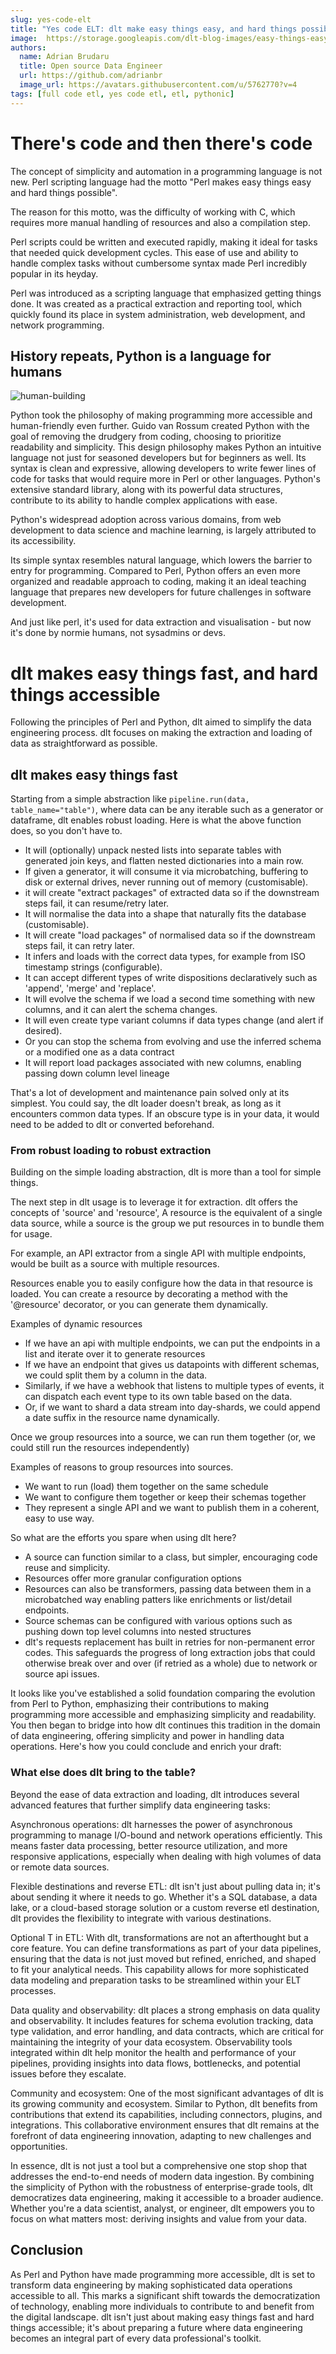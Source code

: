 ```yaml
---
slug: yes-code-elt
title: "Yes code ELT: dlt make easy things easy, and hard things possible"
image:  https://storage.googleapis.com/dlt-blog-images/easy-things-easy.png
authors:
  name: Adrian Brudaru
  title: Open source Data Engineer
  url: https://github.com/adrianbr
  image_url: https://avatars.githubusercontent.com/u/5762770?v=4
tags: [full code etl, yes code etl, etl, pythonic]
---
```


# There's code and then there's code

The concept of simplicity and automation in a programming language is not new.
Perl scripting language had the motto "Perl makes easy things easy and hard things possible".

The reason for this motto, was the difficulty of working with C, which requires more manual
handling of resources and also a compilation step.

Perl scripts could be written and executed rapidly, making it ideal for tasks that needed
quick development cycles. This ease of use and ability to handle complex tasks without
cumbersome syntax made Perl incredibly popular in its heyday.

Perl was introduced as a scripting language that emphasized getting things done.
It was created as a practical extraction and reporting tool, which quickly found
its place in system administration, web development, and network programming.

## History repeats, Python is a language for humans

![human-building](https://storage.googleapis.com/dlt-blog-images/easy-things-easy.png)

Python took the philosophy of making programming more accessible and human-friendly even further.
Guido van Rossum created Python with the goal of removing the drudgery from coding, choosing to
prioritize readability and simplicity. This design philosophy makes Python an intuitive language
not just for seasoned developers but for beginners as well. Its syntax is clean and expressive,
allowing developers to write fewer lines of code for tasks that would require more in Perl or other languages.
Python's extensive standard library, along with its powerful data structures, contribute to its
ability to handle complex applications with ease.

Python's widespread adoption across various domains, from web development to data science and machine
learning, is largely attributed to its accessibility.

Its simple syntax resembles natural language, which lowers the barrier to entry for programming.
Compared to Perl, Python offers an even more organized and readable approach to coding,
making it an ideal teaching language that prepares new developers for future challenges in software development.

And just like perl, it's used for data extraction and visualisation - but now it's done by normie humans,
not sysadmins or devs.

# dlt makes easy things fast, and hard things accessible

Following the principles of Perl and Python, dlt aimed to simplify the data engineering process.
dlt focuses on making the extraction and loading of data as straightforward as possible.

## dlt makes easy things fast

Starting from a simple abstraction like `pipeline.run(data, table_name="table")`,
where data can be any iterable such as a generator or dataframe, dlt enables robust loading.
Here is what the above function does, so you don't have to.
- It will (optionally) unpack nested lists into separate tables with generated join keys, and flatten nested dictionaries into a main row.
- If given a generator, it will consume it via microbatching, buffering to disk or external drives, never running out of memory (customisable).
- it will create "extract packages" of extracted data so if the downstream steps fail, it can resume/retry later.
- It will normalise the data into a shape that naturally fits the database (customisable).
- It will create "load packages" of normalised data so if the downstream steps fail, it can retry later.
- It infers and loads with the correct data types, for example from ISO timestamp strings (configurable).
- It can accept different types of write dispositions declaratively such as 'append', 'merge' and 'replace'.
- It will evolve the schema if we load a second time something with new columns, and it can alert the schema changes.
- It will even create type variant columns if data types change (and alert if desired).
- Or you can stop the schema from evolving and use the inferred schema or a modified one as a data contract
- It will report load packages associated with new columns, enabling passing down column level lineage

That's a lot of development and maintenance pain solved only at its simplest. You could say, the dlt loader doesn't break, as long as it encounters common data types.
If an obscure type is in your data, it would need to be added to dlt or converted beforehand.

### From robust loading to robust extraction

Building on the simple loading abstraction, dlt is more than a tool for simple things.

The next step in dlt usage is to leverage it for extraction. dlt offers the concepts of 'source' and 'resource',
A resource is the equivalent of a single data source, while a source is the group we put resources in to bundle them for usage.

For example, an API extractor from a single API with multiple endpoints, would be built as a source with multiple resources.

Resources enable you to easily configure how the data in that resource is loaded. You can create a resource by
decorating a method with the '@resource' decorator, or you can generate them dynamically.

Examples of dynamic resources
- If we have an api with multiple endpoints, we can put the endpoints in a list and iterate over it to generate resources
- If we have an endpoint that gives us datapoints with different schemas, we could split them by a column in the data.
- Similarly, if we have a webhook that listens to multiple types of events, it can dispatch each event type to its own table based on the data.
- Or, if we want to shard a data stream into day-shards, we could append a date suffix in the resource name dynamically.

Once we group resources into a source, we can run them together (or, we could still run the resources independently)

Examples of reasons to group resources into sources.
- We want to run (load) them together on the same schedule
- We want to configure them together or keep their schemas together
- They represent a single API and we want to publish them in a coherent, easy to use way.

So what are the efforts you spare when using dlt here?
- A source can function similar to a class, but simpler, encouraging code reuse and simplicity.
- Resources offer more granular configuration options
- Resources can also be transformers, passing data between them in a microbatched way enabling patters like enrichments or list/detail endpoints.
- Source schemas can be configured with various options such as pushing down top level columns into nested structures
- dlt's requests replacement has built in retries for non-permanent error codes. This safeguards the progress of long extraction jobs that could otherwise break over and over (if retried as a whole) due to network or source api issues.

It looks like you've established a solid foundation comparing the evolution from Perl to Python, emphasizing their contributions to making programming more accessible and emphasizing simplicity and readability. You then began to bridge into how dlt continues this tradition in the domain of data engineering, offering simplicity and power in handling data operations. Here's how you could conclude and enrich your draft:

### What else does dlt bring to the table?

Beyond the ease of data extraction and loading, dlt introduces several advanced features that further simplify data engineering tasks:

Asynchronous operations: dlt harnesses the power of asynchronous programming to manage I/O-bound and network operations efficiently. This means faster data processing, better resource utilization, and more responsive applications, especially when dealing with high volumes of data or remote data sources.

Flexible destinations and reverse ETL: dlt isn't just about pulling data in; it's about sending it where it needs to go. Whether it's a SQL database, a data lake, or a cloud-based storage solution or a custom reverse etl destination, dlt provides the flexibility to integrate with various destinations.

Optional T in ETL: With dlt, transformations are not an afterthought but a core feature. You can define transformations as part of your data pipelines, ensuring that the data is not just moved but refined, enriched, and shaped to fit your analytical needs. This capability allows for more sophisticated data modeling and preparation tasks to be streamlined within your ELT processes.

Data quality and observability: dlt places a strong emphasis on data quality and observability. It includes features for schema evolution tracking, data type validation, and error handling, and data contracts, which are critical for maintaining the integrity of your data ecosystem. Observability tools integrated within dlt help monitor the health and performance of your pipelines, providing insights into data flows, bottlenecks, and potential issues before they escalate.

Community and ecosystem: One of the most significant advantages of dlt is its growing community and ecosystem. Similar to Python, dlt benefits from contributions that extend its capabilities, including connectors, plugins, and integrations. This collaborative environment ensures that dlt remains at the forefront of data engineering innovation, adapting to new challenges and opportunities.

In essence, dlt is not just a tool but a comprehensive one stop shop that addresses the end-to-end needs of modern data ingestion. By combining the simplicity of Python with the robustness of enterprise-grade tools, dlt democratizes data engineering, making it accessible to a broader audience. Whether you're a data scientist, analyst, or engineer, dlt empowers you to focus on what matters most: deriving insights and value from your data.

## Conclusion

As Perl and Python have made programming more accessible, dlt is set to transform data engineering by making sophisticated data operations accessible to all. This marks a significant shift towards the democratization of technology, enabling more individuals to contribute to and benefit from the digital landscape. dlt isn't just about making easy things fast and hard things accessible; it's about preparing a future where data engineering becomes an integral part of every data professional's toolkit.
